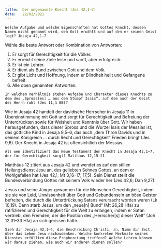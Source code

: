 ```yaml
---
title:  Der ungenannte Knecht (Jes 42,1–7)
date:   22/02/2021
---
```


`Welche Aufgabe und welche Eigenschaften hat Gottes Knecht, dessen Namen nicht genannt wird, den Gott erwählt und auf den er seinen Geist legt? Jesaja 42,1–7`

Wähle die beste Antwort oder Kombination von Antworten:

1. Er sorgt für Gerechtigkeit für die Völker.
2. Er erreicht seine Ziele leise und sanft, aber erfolgreich.
3. Er ist ein Lehrer.
4. Er dient als Bund zwischen Gott und dem Volk.
5. Er gibt Licht und Hoffnung, indem er Blindheit heilt und Gefangene befreit.
6. Alle oben genannten Antworten.

`In welchem Verhältnis stehen Aufgabe und Charakter dieses Knechts zu dem des „Spross[es] … aus dem Stumpf Isais“, auf dem auch der Geist des Herrn ruht (Jes 11,1 EB)?`

Wie in Jesaja 42 handelt der davidische Herrscher in Jesaja 11 in Übereinstimmung mit Gott und sorgt für Gerechtigkeit und Befreiung der Unterdrückten sowie für Weisheit und Kenntnis über Gott. Wir haben herausgefunden, dass dieser Spross und die Wurzel Isais der Messias ist, das göttliche Kind in Jesaja 9,5–6, das auch „dem Thron Davids und in seinem Königreich … durch Recht und Gerechtigkeit“ Frieden bringt (Jes 9,6). Der Knecht in Jesaja 42 ist offensichtlich der Messias.

`Als wen identifiziert das Neue Testament den Knecht in Jesaja 42,1–7, der für Gerechtigkeit sorgt? Matthäus 12,15–21`

Matthäus 12 zitiert aus Jesaja 42 und wendet es auf den stillen Heilungsdienst Jesu an, des geliebten Sohnes Gottes, an dem er Wohlgefallen hat (Jes 42,1; Mt 3,16–17; 17,5). Sein Dienst stellt die Bundesverbindung Gottes mit seinem Volk wieder her (Jes 42,6; Dan 9,27).

Jesus und seine Jünger gewannen für die Menschen Gerechtigkeit, indem sie sie von Leid, Unwissenheit über Gott und Gebundensein an böse Geister befreiten, die durch die Unterdrückung Satans verursacht worden waren (Lk 10,19). Dann starb Jesus, um den „neue[n] Bund“ (Mt 26,28 Hfa) zu ratifizieren und Gerechtigkeit für die Welt zu erlangen, indem er Satan vertrieb, den Fremden, der die Position des „Herrscher[s] dieser Welt“ (Joh 12,31–33 Hfa) an sich gerissen hatte.

`Sieh dir Jesaja 42,1–4, die Beschreibung Christi, an. Nimm dir Zeit, über das Leben Jesu nachzudenken. Welche konkreten Merkmale seines Dienstes erfüllten diese Prophezeiung treffend? Welche Lehren können wir daraus ziehen, wie auch wir anderen dienen sollen?`